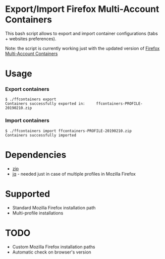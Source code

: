 # Export/Import Firefox Multi-Account Containers

This bash script allows to export and import container configurations (tabs + websites preferences).

Note: the script is currently working just with the updated version of [Firefox Multi-Account Containers](https://addons.mozilla.org/es/firefox/addon/multi-account-containers/)

# Usage
### Export containers

```
$ ./ffcontainers export
Containers successfully exported in:	 ffcontainers-PROFILE-20190210.zip
```

### Import containers

```
$ ./ffcontainers import ffcontainers-PROFILE-20190210.zip
Containers successfully imported
```

# Dependencies
- [zip](www.info-zip.org)
- [jq](https://stedolan.github.io/jq/) - needed just in case of multiple profiles in Mozilla Firefox

# Supported
- Standard Mozilla Firefox installation path
- Multi-profile installations

# TODO
- Custom Mozilla Firefox installation paths
- Automatic check on browser's version
